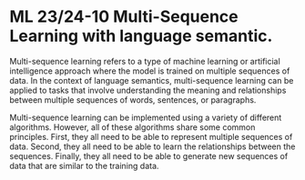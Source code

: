 #  ML 23/24-10 Multi-Sequence Learning with language semantic.

Multi-sequence learning refers to a type of machine learning or artificial intelligence approach where the model is trained on multiple sequences of data.
In the context of language semantics, multi-sequence learning can be applied to tasks that involve understanding the meaning and relationships  between multiple sequences of words, sentences, or paragraphs. 

Multi-sequence learning can be implemented using a variety of different algorithms. However, all of these algorithms share some common principles. First, they all need to be able to represent multiple sequences of data. Second, they all need to be able to learn the relationships between the sequences. Finally, they all need to be able to generate new sequences of data that are similar to the training data.
